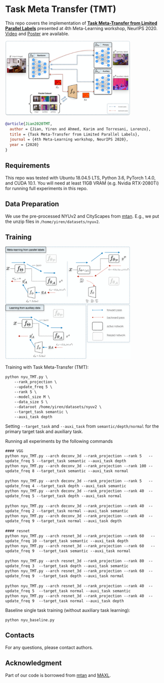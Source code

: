 # Task Meta Transfer (TMT)
This repo covers the implementation of **[Task Meta-Transfer from Limited Parallel Labels](https://meta-learn.github.io/2020/papers/15_paper.pdf)** presented at 4th Meta-Learning workshop, NeurIPS 2020. [Video](https://slideslive.com/38941946/task-metatransfer-from-limited-parallel-labels) and [Poster](https://meta-learn.github.io/2020/papers/15_poster.png) are available.

<img src="figures/overview.png" width="400">

```bibtex
@article{Jian2020TMT,
  author = {Jian, Yiren and Ahmed, Karim and Torresani, Lorenzo},
  title = {Task Meta-Transfer from Limited Parallel Labels},
  journal = {4th Meta-Learning workshop, NeurIPS 2020},
  year = {2020}
}
```

## Requirements
This repo was tested with Ubuntu 18.04.5 LTS, Python 3.6, PyTorch 1.4.0, and CUDA 10.1. You will need at least 11GB VRAM (e.g. Nvidia RTX-2080Ti) for running full experiments in this repo.

## Data Preparation
We use the pre-processed NYUv2 and CityScapes from [mtan](https://github.com/lorenmt/mtan). E.g., we put the unzip files in `/home/yiren/datasets/nyuv2`.

## Training
<img src="figures/method.png" width="400">

Training with Task Meta-Transfer (TMT):
```
python nyu_TMT.py \
    --rank_projection \
    --update_freq 5 \
    --rank 5 \
    --model_size M \
    --data_size S \
    --dataroot /home/yiren/datasets/nyuv2 \
    --target_task semantic \
    --auxi_task depth
```
Setting `--target_task` and `--auxi_task` from `semantic/depth/normal` for the primary target task and auxiliary task.

Running all experiments by the following commands
```
#### VGG
python nyu_TMT.py --arch deconv_3d --rank_projection --rank 5   --update_freq 5 --target_task semantic --auxi_task depth
python nyu_TMT.py --arch deconv_3d --rank_projection --rank 100 --update_freq 8 --target_task semantic --auxi_task normal

python nyu_TMT.py --arch deconv_3d --rank_projection --rank 5   --update_freq 4 --target_task depth --auxi_task semantic
python nyu_TMT.py --arch deconv_3d --rank_projection --rank 40  --update_freq 5 --target_task depth --auxi_task normal

python nyu_TMT.py --arch deconv_3d --rank_projection --rank 40  --update_freq 2 --target_task normal --auxi_task semantic
python nyu_TMT.py --arch deconv_3d --rank_projection --rank 40  --update_freq 9 --target_task normal --auxi_task depth

#### resnet
python nyu_TMT.py --arch resnet_3d --rank_projection --rank 60   --update_freq 10 --target_task semantic --auxi_task depth
python nyu_TMT.py --arch resnet_3d --rank_projection --rank 60   --update_freq 9  --target_task semantic --auxi_task normal

python nyu_TMT.py --arch resnet_3d --rank_projection --rank 80  --update_freq 3  --target_task depth --auxi_task semantic
python nyu_TMT.py --arch resnet_3d --rank_projection --rank 60  --update_freq 9  --target_task depth --auxi_task normal

python nyu_TMT.py --arch resnet_3d --rank_projection --rank 40  --update_freq 5  --target_task normal --auxi_task semantic
python nyu_TMT.py --arch resnet_3d --rank_projection --rank 40  --update_freq 9  --target_task normal --auxi_task depth
```

Baseline single task training (without auxiliary task learning):
```
python nyu_baseline.py
```

## Contacts
For any questions, please contact authors.

## Acknowledgment
Part of our code is borrowed from [mtan](https://github.com/lorenmt/mtan) and [MAXL](https://github.com/lorenmt/maxl).
